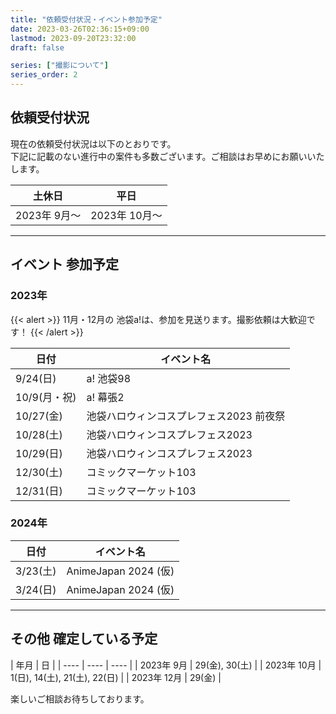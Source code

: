 ```yaml
---
title: "依頼受付状況・イベント参加予定"
date: 2023-03-26T02:36:15+09:00
lastmod: 2023-09-20T23:32:00
draft: false

series: ["撮影について"]
series_order: 2
---
```


## 依頼受付状況

現在の依頼受付状況は以下のとおりです。  
下記に記載のない進行中の案件も多数ございます。ご相談はお早めにお願いいたします。


| 土休日 | 平日 |
| ---- | ---- |
| 2023年 9月〜 | 2023年 10月〜 |

---

## イベント 参加予定

### 2023年

{{< alert >}}
11月・12月の 池袋a!は、参加を見送ります。撮影依頼は大歓迎です！
{{< /alert >}}

| 日付 | イベント名 |
| ---- | ---- |
| 9/24(日) |  a! 池袋98 |
| 10/9(月・祝) |  a! 幕張2 |
| 10/27(金) | 池袋ハロウィンコスプレフェス2023 前夜祭 |
| 10/28(土) | 池袋ハロウィンコスプレフェス2023 |
| 10/29(日) | 池袋ハロウィンコスプレフェス2023 |
| 12/30(土) | コミックマーケット103 |
| 12/31(日) | コミックマーケット103 |

### 2024年

| 日付 | イベント名 |
| ---- | ---- |
| 3/23(土) | AnimeJapan 2024 (仮) |
| 3/24(日) | AnimeJapan 2024 (仮) |

---

## その他 確定している予定

| 年月 | 日 |
| ---- | ---- | ---- |
| 2023年 9月 | 29(金), 30(土) |
| 2023年 10月 | 1(日), 14(土), 21(土), 22(日) |
| 2023年 12月 | 29(金) |

楽しいご相談お待ちしております。